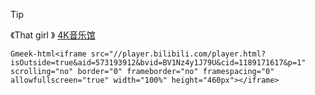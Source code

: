 > [!TIP]
> 《That girl 》
[4K音乐馆](https://space.bilibili.com/2043250564)

`Gmeek-html<iframe src="//player.bilibili.com/player.html?isOutside=true&aid=573193912&bvid=BV1Nz4y1J79U&cid=1189171617&p=1" scrolling="no" border="0" frameborder="no" framespacing="0" allowfullscreen="true" width="100%" height="460px"></iframe>`